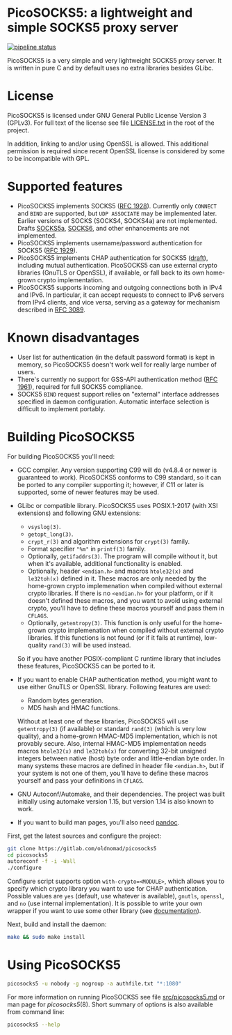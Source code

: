 # PicoSOCKS5: a lightweight and simple SOCKS5 proxy server
[![pipeline status](https://gitlab.com/oldnomad/picosocks5/badges/master/pipeline.svg)](https://gitlab.com/oldnomad/picosocks5/commits/master)

PicoSOCKS5 is a very simple and very lightweight SOCKS5 proxy server.
It is written in pure C and by default uses no extra libraries besides GLibc.

# License

PicoSOCKS5 is licensed under GNU General Public License Version 3 (GPLv3).
For full text of the license see file [LICENSE.txt](LICENSE.txt) in the
root of the project.

In addition, linking to and/or using OpenSSL is allowed. This additional
permission is required since recent OpenSSL license is considered by some
to be incompatible with GPL.

# Supported features

- PicoSOCKS5 implements SOCKS5 ([RFC 1928](https://www.ietf.org/rfc/rfc1928.txt)).
  Currently only `CONNECT` and `BIND` are supported, but `UDP ASSOCIATE`
  may be implemented later. Earlier versions of SOCKS (SOCKS4, SOCKS4a)
  are not implemented. Drafts [SOCKS5a](https://www.ietf.org/archive/id/draft-ietf-aft-socks-pro-v5-05.txt),
  [SOCKS6](https://www.ietf.org/id/draft-olteanu-intarea-socks-6-06.txt),
  and other enhancements are not implemented.
- PicoSOCKS5 implements username/password authentication for SOCKS5
  ([RFC 1929](https://www.ietf.org/rfc/rfc1929.txt)).
- PicoSOCKS5 implements CHAP authentication for SOCKS5
  ([draft](https://www.ietf.org/archive/id/draft-ietf-aft-socks-chap-01.txt)),
  including mutual authentication. PicoSOCKS5 can use external crypto libraries
  (GnuTLS or OpenSSL), if available, or fall back to its own home-grown crypto
  implementation.
- PicoSOCKS5 supports incoming and outgoing connections both in IPv4 and
  IPv6. In particular, it can accept requests to connect to IPv6 servers
  from IPv4 clients, and vice versa, serving as a gateway for mechanism
  described in [RFC 3089](https://www.ietf.org/rfc/rfc3089.txt).

# Known disadvantages

- User list for authentication (in the default password format) is kept
  in memory, so PicoSOCKS5 doesn't work well for really large number of users.
- There's currently no support for GSS-API authentication method
  ([RFC 1961](https://www.ietf.org/rfc/rfc1961.txt)), required for full
  SOCKS5 compliance.
- SOCKS5 `BIND` request support relies on "external" interface addresses
  specified in daemon configuration. Automatic interface selection is
  difficult to implement portably.

# Building PicoSOCKS5

For building PicoSOCKS5 you'll need:

- GCC compiler. Any version supporting C99 will do (v4.8.4 or newer is
  guaranteed to work). PicoSOCKS5 conforms to C99 standard, so it can be
  ported to any compiler supporting it; however, if C11 or later
  is supported, some of newer features may be used.

- GLibc or compatible library. PicoSOCKS5 uses POSIX.1-2017 (with XSI
  extensions) and following GNU extensions:

  - `vsyslog(3)`.
  - `getopt_long(3)`.
  - `crypt_r(3)` and algorithm extensions for `crypt(3)` family.
  - Format specifier `"%m"` in `printf(3)` family.
  - Optionally, `getifaddrs(3)`. The program will compile without it,
    but when it's available, additional functionality is enabled.
  - Optionally, header `<endian.h>` and macros `htole32(x)` and
    `le32toh(x)` defined in it. These macros are only needed by the
    home-grown crypto implemenation when compiled without external
    crypto libraries. If there is no `<endian.h>` for your platform,
    or if it doesn't defined these macros, and you want to avoid
    using external crypto, you'll have to define these macros
    yourself and pass them in `CFLAGS`.
  - Optionally, `getentropy(3)`. This function is only useful for the
    home-grown crypto implemenation when compiled without external
    crypto libraries. If this functions is not found (or if it fails
    at runtime), low-quality `rand(3)` will be used instead.

  So if you have another POSIX-compliant C runtime library that includes
  these features, PicoSOCKS5 can be ported to it.

- If you want to enable CHAP authentication method, you might want to use
  either GnuTLS or OpenSSL library. Following features are used:

  - Random bytes generation.
  - MD5 hash and HMAC functions.

  Without at least one of these libraries, PicoSOCKS5 will use
  `getentropy(3)` (if available) or standard `rand(3)` (which is very
  low quality), and a home-grown HMAC-MD5 implementation, which is not
  provably secure. Also, internal HMAC-MD5 implementation needs macros
  `htole32(x)` and `le32toh(x)` for converting 32-bit unsigned integers
  between native (host) byte order and little-endian byte order. In many
  systems these macros are defined in header file `<endian.h>`, but if
  your system is not one of them, you'll have to define these macros
  yourself and pass your definitions in `CFLAGS`.

- GNU Autoconf/Automake, and their dependencies. The project was built
  initially using automake version 1.15, but version 1.14 is also known
  to work.

- If you want to build man pages, you'll also need [pandoc](https://pandoc.org/).

First, get the latest sources and configure the project:

```bash
git clone https://gitlab.com/oldnomad/picosocks5
cd picosocks5
autoreconf -f -i -Wall
./configure
```

Configure script supports option `with-crypto=<MODULE>`, which allows
you to specify which crypto library you want to use for CHAP authentication.
Possible values are `yes` (default, use whatever is available), `gnutls`,
`openssl`, and `no` (use internal implementation). It is possible to write
your own wrapper if you want to use some other library (see
[documentation](docs/crypto-libs.md)).

Next, build and install the daemon:

```bash
make && sudo make install
```

# Using PicoSOCKS5

```bash
picosocks5 -u nobody -g nogroup -a authfile.txt "*:1080"
```

For more information on running PicoSOCKS5 see file
[src/picosocks5.md](src/picosocks5.md) or man page for _picosocks5_(8).
Short summary of options is also available from command line:

```bash
picosocks5 --help
```
